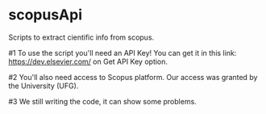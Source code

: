 # scopusApi
Scripts to extract cientific info from scopus.

#1 To use the script you'll need an API Key! You can get it in this link: https://dev.elsevier.com/ on Get API Key option.

#2 You'll also need access to Scopus platform. Our access was granted by the University (UFG).

#3 We still writing the code, it can show some problems.
